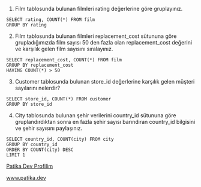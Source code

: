 1. Film tablosunda bulunan filmleri rating değerlerine göre gruplayınız.
```
SELECT rating, COUNT(*) FROM film
GROUP BY rating
```

2. Film  tablosunda bulunan filmleri replacement_cost sütununa göre grupladığımızda film sayısı 50 den fazla olan replacement_cost değerini ve karşılık gelen film sayısını sıralayınız.
```
SELECT replacement_cost, COUNT(*) FROM film
GROUP BY replacement_cost
HAVING COUNT(*) > 50
```

3. Customer tablosunda bulunan store_id değerlerine karşılık gelen müşteri sayılarını nelerdir? 
```
SELECT store_id, COUNT(*) FROM customer
GROUP BY store_id
```
4. City tablosunda bulunan şehir verilerini country_id sütununa göre gruplandırdıktan sonra en fazla şehir sayısı barındıran country_id bilgisini ve şehir sayısını paylaşınız.
```
SELECT country_id, COUNT(city) FROM city
GROUP BY country_id
ORDER BY COUNT(city) DESC
LIMIT 1
```

[Patika Dev Profilim](https://app.patika.dev/adamblue)

www.patika.dev
